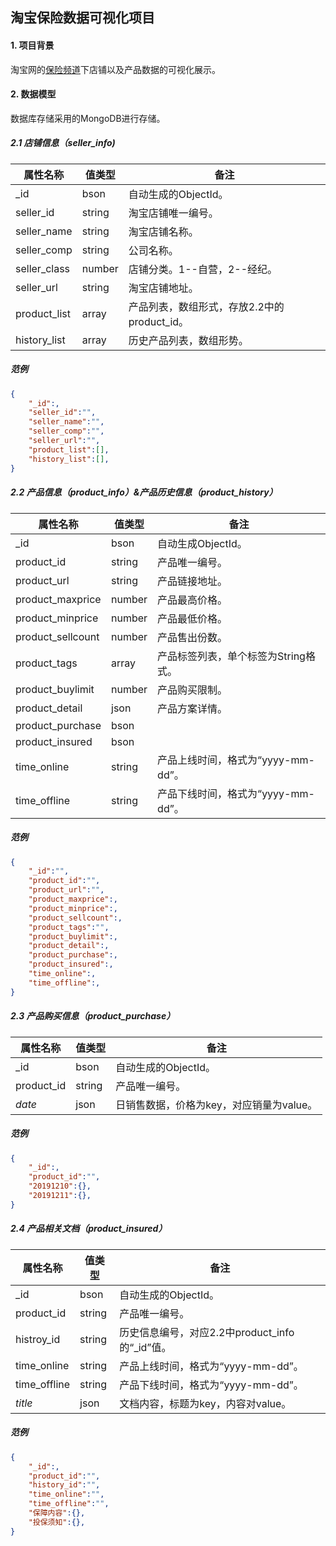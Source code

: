 ##	淘宝保险数据可视化项目



####	1.	项目背景

淘宝网的[保险频道](https://baoxian.taobao.com)下店铺以及产品数据的可视化展示。



####	2.	数据模型

数据库存储采用的MongoDB进行存储。



#####	2.1	店铺信息（seller_info)

| 属性名称     | 值类型 | 备注                                        |
| ------------ | ------ | ------------------------------------------- |
| _id          | bson   | 自动生成的ObjectId。                        |
| seller_id    | string | 淘宝店铺唯一编号。                          |
| seller_name  | string | 淘宝店铺名称。                              |
| seller_comp  | string | 公司名称。                                  |
| seller_class | number | 店铺分类。1--自营，2--经纪。                |
| seller_url   | string | 淘宝店铺地址。                              |
| product_list | array  | 产品列表，数组形式，存放2.2中的product_id。 |
| history_list | array  | 历史产品列表，数组形势。                    |

#####	范例

```json
{
    "_id":,
    "seller_id":"",
    "seller_name":"",
    "seller_comp":"",
    "seller_url":"",
    "product_list":[],
	"history_list":[],
}
```



#####	2.2	产品信息（product_info）&产品历史信息（product_history）

| 属性名称          | 值类型 | 备注                                 |
| ----------------- | ------ | ------------------------------------ |
| _id               | bson   | 自动生成ObjectId。                   |
| product_id        | string | 产品唯一编号。                       |
| product_url       | string | 产品链接地址。                       |
| product_maxprice  | number | 产品最高价格。                       |
| product_minprice  | number | 产品最低价格。                       |
| product_sellcount | number | 产品售出份数。                       |
| product_tags      | array  | 产品标签列表，单个标签为String格式。 |
| product_buylimit  | number | 产品购买限制。                       |
| product_detail    | json   | 产品方案详情。                       |
| product_purchase  | bson   |                                      |
| product_insured   | bson   |                                      |
| time_online       | string | 产品上线时间，格式为“yyyy-mm-dd”。   |
| time_offline      | string | 产品下线时间，格式为“yyyy-mm-dd”。   |

#####	范例

```json
{
    "_id":"",
    "product_id":"",
    "product_url":"",
    "product_maxprice":,
    "product_minprice":,
    "product_sellcount":,
    "product_tags":"",
    "product_buylimit":,
    "product_detail":,
    "product_purchase":,
    "product_insured":,
    "time_online":,
    "time_offline":,
}
```



#####	2.3	产品购买信息（product_purchase）

| 属性名称   | 值类型 | 备注                                     |
| ---------- | ------ | ---------------------------------------- |
| _id        | bson   | 自动生成的ObjectId。                     |
| product_id | string | 产品唯一编号。                           |
| *date*     | json   | 日销售数据，价格为key，对应销量为value。 |

#####	范例

```json
{
    "_id":,
    "product_id":"",
    "20191210":{},
	"20191211":{},
}
```



#####	2.4	产品相关文档（product_insured）

| 属性名称     | 值类型 | 备注                                           |
| ------------ | ------ | ---------------------------------------------- |
| _id          | bson   | 自动生成的ObjectId。                           |
| product_id   | string | 产品唯一编号。                                 |
| histroy_id   | string | 历史信息编号，对应2.2中product_info的“_id”值。 |
| time_online  | string | 产品上线时间，格式为“yyyy-mm-dd”。             |
| time_offline | string | 产品下线时间，格式为“yyyy-mm-dd”。             |
| *title*      | json   | 文档内容，标题为key，内容对value。             |

#####	范例

```json
{
    "_id":,
    "product_id":"",
    "history_id":"",
    "time_online":"",
    "time_offline":"",
    "保障内容":{},
	"投保须知":{},
}
```

